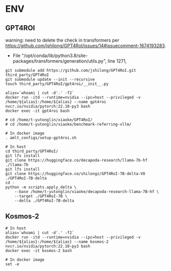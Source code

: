 # ENV

## GPT4ROI

warning: need to delete the check in transformers per https://github.com/jshilong/GPT4RoI/issues/14#issuecomment-1674193283.
- File "/opt/conda/lib/python3.8/site-packages/transformers/generation/utils.py", line 1271,

```shell
git submodule add https://github.com/jshilong/GPT4RoI.git third_party/GPT4RoI
git submodule update --init --recursive
touch third_party/GPT4RoI/gpt4roi/__init__.py
```


```shell
alias=`whoami | cut -d'.' -f2`
docker run -itd --runtime=nvidia --ipc=host --privileged -v /home/${alias}:/home/${alias} --name gpt4roi nvcr.io/nvidia/pytorch:22.10-py3 bash
docker exec -it gpt4roi bash

# cd /home/t-yutonglin/xiaoke/GPT4RoI/
# cd /home/t-yutonglin/xiaoke/benchmark-referring-vllm/

# In docker image
. amlt_configs/setup-gpt4roi.sh
```

```shell
# In host
cd third_party/GPT4RoI/
git lfs install
git clone https://huggingface.co/decapoda-research/llama-7b-hf ./llama-7b 
git lfs install
git clone https://huggingface.co/shilongz/GPT4RoI-7B-delta-V0 ./GPT4RoI-7B-delta
cd -
python -m scripts.apply_delta \
    --base /home/t-yutonglin/xiaoke/decapoda-research-llama-7B-hf \
    --target ./GPT4RoI-7B \
    --delta ./GPT4RoI-7B-delta
```


## Kosmos-2

```shell
# In host
alias=`whoami | cut -d'.' -f2`
docker run -itd --runtime=nvidia --ipc=host --privileged -v /home/${alias}:/home/${alias} --name kosmos-2 nvcr.io/nvidia/pytorch:22.10-py3 bash
docker exec -it kosmos-2 bash

# In docker image
set -e




```